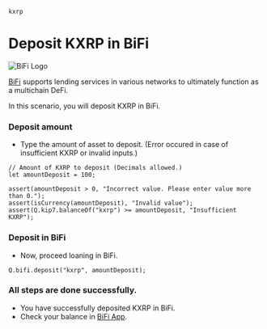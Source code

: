 ```meta-Currency
kxrp
```

# Deposit KXRP in BiFi

![BiFi Logo](https://s3.ap-northeast-2.amazonaws.com/thebifrost.io/home/bifi/bifi_logo.svg)

[BiFi](https://bifi.finance/) supports lending services in various networks to ultimately function as a multichain DeFi.

In this scenario, you will deposit KXRP in BiFi.

### Deposit amount

- Type the amount of asset to deposit. (Error occured in case of insufficient KXRP or invalid inputs.)

```input KXRP
// Amount of KXRP to deposit (Decimals allowed.)
let amountDeposit = 100;
```

```input-Verify
assert(amountDeposit > 0, "Incorrect value. Please enter value more than 0.");
assert(isCurrency(amountDeposit), "Invalid value");
assert(Q.kip7.balanceOf("kxrp") >= amountDeposit, "Insufficient KXRP");
```

### Deposit in BiFi

- Now, proceed loaning in BiFi.

```taster
Q.bifi.deposit("kxrp", amountDeposit);
```

### All steps are done successfully.

- You have successfully deposited KXRP in BiFi.
- Check your balance in [BiFi App](https://app.bifi.finance/).
